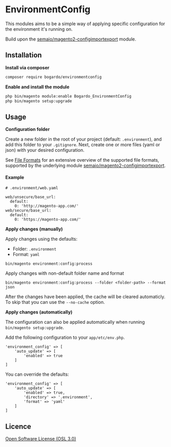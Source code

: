 # EnvironmentConfig

This modules aims to be a simple way of applying specific configuration for the environment it's running on.

Build upon the [semaio/magento2-configimportexport](https://github.com/semaio/Magento2-ConfigImportExport) module.

## Installation

**Install via composer**

```bash
composer require bogardo/environmentconfig
```

**Enable and install the module**

```bash
php bin/magento module:enable Bogardo_EnvironmentConfig
php bin/magento setup:upgrade
```

## Usage

**Configuration folder**

Create a new folder in the root of your project (default: `.environment`), and add this folder to your `.gitignore`.
Next, create one or more files (yaml or json) with your desired configuration.

See [File Formats](https://github.com/semaio/Magento2-ConfigImportExport/blob/develop/docs/file-formats.md) for an extensive overview of the supported file formats, supported by the underlying module [semaio/magento2-configimportexport](https://github.com/semaio/Magento2-ConfigImportExport).

#### Example

```
# .environment/web.yaml

web/unsecure/base_url:
  default:
    0: 'http://magento-app.com/'
web/secure/base_url:
  default:
    0: 'https://magento-app.com/'
```

**Apply changes (manually)**

Apply changes using the defaults:
* Folder: `.environment`
* Format: `yaml`

```
bin/magento environment:config:process
```

Apply changes with non-default folder name and format

```
bin/magento environment:config:process --folder <folder-path> --format json
```

After the changes have been applied, the cache will be cleared automaticly. To skip that you can use the `--no-cache` option.

**Apply changes (automatically)**

The configuration can also be applied automatically when running `bin/magento setup:upgrade`.

Add the following configuration to your `app/etc/env.php`.

```
'environment_config' => [
    'auto_update' => [
        'enabled' => true
    ]
]
```

You can override the defaults:

```
'environment_config' => [
    'auto_update' => [
        'enabled' => true,
        'directory' => '.environment',
        'format' => 'yaml'
    ]
]
```

## Licence

[Open Software License (OSL 3.0)](http://opensource.org/licenses/osl-3.0.php)
